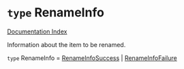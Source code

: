 # `type` RenameInfo

[Documentation Index](../README.md)

Information about the item to be renamed.

`type` RenameInfo = [RenameInfoSuccess](../type.RenameInfoSuccess/README.md) | [RenameInfoFailure](../interface.RenameInfoFailure/README.md)